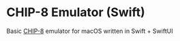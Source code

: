 # CHIP-8 Emulator (Swift)

Basic [CHIP-8](https://en.wikipedia.org/wiki/CHIP-8) emulator for macOS written in Swift + SwiftUI
